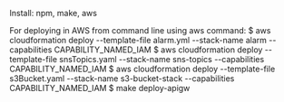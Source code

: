 Install: npm, make, aws

For deploying in AWS from command line using aws command:
$ aws cloudformation deploy --template-file alarm.yml --stack-name alarm --capabilities CAPABILITY_NAMED_IAM
$ aws cloudformation deploy --template-file snsTopics.yaml --stack-name sns-topics --capabilities CAPABILITY_NAMED_IAM
$ aws cloudformation deploy --template-file s3Bucket.yaml --stack-name s3-bucket-stack --capabilities CAPABILITY_NAMED_IAM
$ make deploy-apigw